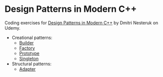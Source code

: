 # Design Patterns in Modern C++

Coding exercises for [Design Patterns in Modern C++](https://www.udemy.com/course/patterns-cplusplus/) by Dmitri Nesteruk on Udemy.

- Creational patterns:
  - [Builder](builder/)
  - [Factory](factory/)
  - [Prototype](prototype/)
  - [Singleton](singleton/)
- Structural patterns:
  - [Adapter](adapter/)
